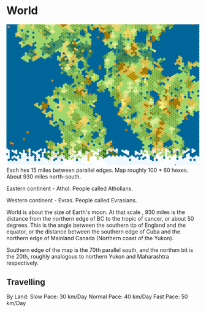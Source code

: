 # World

<!-- ![World Map](candidate.png)

Assuming Equirectangular projection.

World is 174*87 hexes, each hex is then approximately 2.057 degrees in height and width (2 degrees, 2 arc minutes, 25.71 arc seconds or 35.9 milliradians). Works out to 229 km across at the equator, or 162 km across at 45$$\degree$$ north, using earth radius. -->

<!-- ## Legend
- Green - grassland/plain #88B879
- Dark (forest) green - forest
  - Different greens for different types of forest?
  - 
- Yellow - sand #FAFAD2
- Gold/orange - farmland/prairie #DAA520
- White - snow #FFFFFF
- Grey - stone #7B7B7B
- some kind of blue? - Canal

Icons needed:
- Village
- City
- Castle
- Mountain
- Ruins
- Port?
- Volcano? -->

![World Map](candidate.png)
Each hex 15 miles between parallel edges. Map roughly 100 * 60 hexes. About 930 miles north-south.

Eastern continent - Athol. People called Atholians.

Western continent - Evras. People called Evrasians.

World is about the size of Earth's moon. At that scale , 930 miles is the distance from the northern edge of BC to the tropic of cancer, or about 50 degrees. This is the angle between the southern tip of England and the equator, or the distance between the southern edge of Cuba and the northern edge of Mainland Canada (Northern coast of the Yukon).

Southern edge of the map is the 70th parallel south, and the northen bit is the 20th, roughly analogous to northern Yukon and Maharashtra respectively.

## Travelling
By Land:
Slow Pace: 30 km/Day
Normal Pace: 40 km/Day
Fast Pace: 50 km/Day